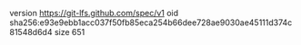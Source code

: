 version https://git-lfs.github.com/spec/v1
oid sha256:e93e9ebb1acc037f50fb85eca254b66dee728ae9030ae45111d374c81548d6d4
size 651
